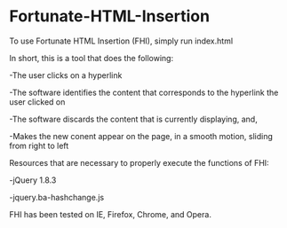 # Fortunate-HTML-Insertion

To use Fortunate HTML Insertion (FHI), simply run index.html

In short, this is a tool that does the following:

-The user clicks on a hyperlink

-The software identifies the content that corresponds to the hyperlink the user clicked on

-The software discards the content that is currently displaying, and,

-Makes the new conent appear on the page, in a smooth motion, sliding from right to left


Resources that are necessary to properly execute the functions of FHI:

-jQuery 1.8.3

-jquery.ba-hashchange.js


FHI has been tested on IE, Firefox, Chrome, and Opera.
